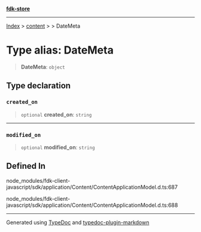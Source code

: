 [**fdk-store**](../../../README.md)
***

[Index](../../../API.md) > [content](../../README.md) > [<internal>](../README.md) > DateMeta

# Type alias: DateMeta

> **DateMeta**: `object`

## Type declaration

### `created_on`

> `optional` **created\_on**: `string`

***

### `modified_on`

> `optional` **modified\_on**: `string`

## Defined In

node\_modules/fdk-client-javascript/sdk/application/Content/ContentApplicationModel.d.ts:687

node\_modules/fdk-client-javascript/sdk/application/Content/ContentApplicationModel.d.ts:688

***
Generated using [TypeDoc](https://typedoc.org/) and [typedoc-plugin-markdown](https://www.npmjs.com/package/typedoc-plugin-markdown)
